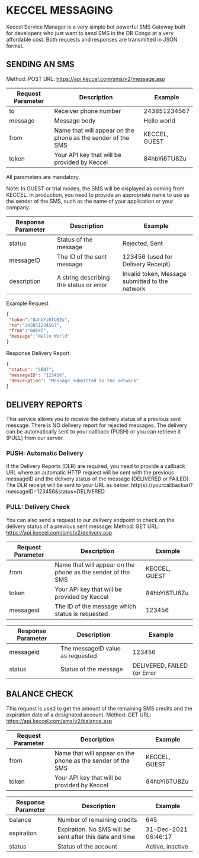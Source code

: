 # KECCEL MESSAGING
Keccel Service Manager is a very simple but powerful SMS Gateway built for developers who just want to send SMS in the
DR Congo at a very affordable cost. Both requests and responses are transmitted in JSON format.

## SENDING AN SMS
Method: POST
URL: https://api.keccel.com/sms/v2/message.asp

| Request Parameter | Description                                                 | Example       |
| -----------       | ---------                                                   | ----------    |
| to                | Receiver phone number                                       | 243851234567  |
| message           | Message body                                                | Hello world   |
| from              | Name that will appear on the phone as the sender of the SMS | KECCEL, GUEST |
| token             | Your API key that will be provided by Keccel                | 84hbYi6TU8Zu  |

All parameters are mandatory.

Note: In GUEST or trial modes, the SMS will be displayed as coming from KECCEL. In production, you need to provide an
appropriate name to use as the sender of the SMS, such as the name of your application or your company.

| Response Parameter | Description                             | Example                                         |
| -----------        | ---------                               | ----------                                      |
| status             | Status of the message                   | Rejected, Sent                                  |
| messageID          | The ID of the sent message              | 123456 (used for Delivery Receipt)              |
| description        | A string describing the status or error | Invalid token, Message submitted to the network |

Example Request

```json
{
 "token":"84hbYi6TU8Zu",
 "to":"243851234567",
 "from":"GUEST",
 "message":"Hello World"
}
```

Response Delivery Report

```json
{
 "status": "SENT",
 "messageID": "123456",
 "description": "Message submitted to the network"
}
```

## DELIVERY REPORTS
This service allows you to receive the delivery status of a previous sent message. There is NO delivery report for rejected
messages. The delivery can be automatically sent to your callback (PUSH) or you can retrieve it (PULL) from our server.

### PUSH: Automatic Delivery
If the Delivery Reports (DLR) are required, you need to provide a callback URL where an automatic HTTP request will be
sent with the previous messageID and the delivery status of the message (DELIVERED or FAILED).
The DLR receipt will be sent to your URL as below:
http(s)://yourcallbackurl?messageID=123456&status=DELIVERED

### PULL: Delivery Check
You can also send a request to our delivery endpoint to check on the delivery status of a previous sent message:
Method: GET
URL: https://api.keccel.com/sms/v2/delivery.asp

| Request Parameter | Description                                                 | Example       |
| -----------       | ---------                                                   | ----------    |
| from              | Name that will appear on the phone as the sender of the SMS | KECCEL, GUEST |
| token             | Your API key that will be provided by Keccel                | 84hbYi6TU8Zu  |
| messageid         | The ID of the message which status is requested             | 123456        |

| Response Parameter | Description                      | Example                     |
| -----------        | ---------                        | ----------                  |
| messageid          | The messageID value as requested | 123456                      |
| status             | Status of the message            | DELIVERED, FAILED (or Error |

## BALANCE CHECK
This request is used to get the amount of the remaining SMS credits and the expiration date of a designated account.
Method: GET
URL: https://api.keccel.com/sms/v2/balance.asp

| Request Parameter | Description                                                 | Example       |
| -----------       | ---------                                                   | ----------    |
| from              | Name that will appear on the phone as the sender of the SMS | KECCEL, GUEST |
| token             | Your API key that will be provided by Keccel                | 84hbYi6TU8Zu  |


| Response Parameter | Description                                              | Example              |
| -----------        | ---------                                                | ----------           |
| balance            | Number of remaining credits                              | 645                  |
| expiration         | Expiration. No SMS will be sent after this date and time | 31-Dec-2021 06:46:17 |
| status             | Status of the account                                    | Active, inactive     |
